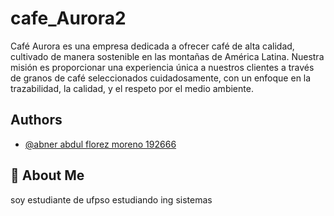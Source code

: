 # cafe_Aurora2

Café Aurora es una empresa dedicada a ofrecer café de alta calidad, cultivado de manera sostenible en las montañas de América Latina. Nuestra misión es proporcionar una experiencia única a nuestros clientes a través de granos de café seleccionados cuidadosamente, con un enfoque en la trazabilidad, la calidad, y el respeto por el medio ambiente.

## Authors

- [@abner abdul florez moreno 192666](https://github.com/nbk0803/cafe_Aurora2.git)


## 🚀 About Me
soy estudiante de ufpso estudiando ing sistemas


